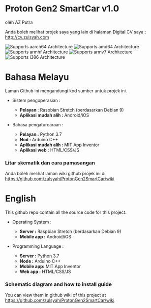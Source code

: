 # Proton Gen2 SmartCar v1.0
oleh AZ Putra

Anda boleh melihat projek saya yang lain di halaman Digital CV saya : http://cv.zulsyah.com

![Supports aarch64 Architecture][aarch64-shield] ![Supports amd64 Architecture][amd64-shield] ![Supports armhf Architecture][armhf-shield] ![Supports armv7 Architecture][armv7-shield] ![Supports i386 Architecture][i386-shield]

[aarch64-shield]: https://img.shields.io/badge/aarch64-yes-green.svg
[amd64-shield]: https://img.shields.io/badge/amd64-yes-green.svg
[armhf-shield]: https://img.shields.io/badge/armhf-yes-green.svg
[armv7-shield]: https://img.shields.io/badge/armv7-yes-green.svg
[i386-shield]: https://img.shields.io/badge/i386-yes-green.svg

# Bahasa Melayu

Laman Github ini mengandungi kod sumber untuk projek ini.

- Sistem pengoperasian :
  + **Pelayan :** Raspbian Stretch (berdasarkan Debian 9)
  + **Aplikasi mudah alih :** Android/iOS

- Bahasa pengaturcaraan :
  + **Pelayan :** Python 3.7
  + **Nod :** Arduino C++
  + **Aplikasi mudah alih :** MIT App Inventor
  + **Aplikasi web :** HTML/CSS/JS

### Litar skematik dan cara pamasangan

Anda boleh melihat laman wiki github projek ini di https://github.com/zulsyah/ProtonGen2SmartCar/wiki.

# English

This github repo contain all the source code for this project.

- Operating System :
  + **Server :** Raspbian Stretch (berdasarkan Debian 9)
  + **Mobile app :** Android/iOS

- Programming Language :
  + **Server :** Python 3.7
  + **Node :** Arduino C++
  + **Mobile app:** MIT App Inventor
  + **Web app :** HTML/CSS/JS

### Schematic diagram and how to install guide

You can view them in github wiki of this project at https://github.com/zulsyah/ProtonGen2SmartCar/wiki.

<!---
### Cara penggunaan sistem ini

1. Buka fail `ESP8266_SmartCar.ino` menggunakan Arduino IDE
2. Muat turun aplikasi Blynk dari Google Play Store pada telefon anda
3. Daftarkan NodeMCU ESP8266 anda dan dapatkan token Blynk anda menggunakan aplikasi tersebut
4. Ubah nama dan katalaluan WiFi anda serta token Blynk yang anda perolehi tadi

```java
//Token Blynk anda
char auth[] = "Your Blynk Auth";

//Nama dan kataluan WiFi anda
char ssid[] = "Your SSID";
char pass[] = "Your WiFi password";
```
5. Simpan dan muat naik kod tersebut ke ESP8266
6. Buka fail `HondaCRV_RD1_smartcar.aia` dengan mengimport ke MIT App Inventor
7. Cari `global token` dan ubah kepada token Blynk anda seperti dibawah
<p align="centre"> <img src="https://i.imgur.com/xWP7rzB.jpg"> </p>

### Antara muka pengguna aplikasi ini

Aplikasi ini hanya mempunyai satu antara muka sahaja.
<p align="centre"> <img src="https://i.imgur.com/OzQiomU.jpg" width="25%" height="25%"> </p>

BlynkSimpleEsp8266 | ESP8266WiFi | dht11 | SoftwareSerial
----- | ----- | ----- | ----- |
**TinyGPS++** | **Arduino** | **PCF8574** | **Adafruit_ADS1015**
-->
